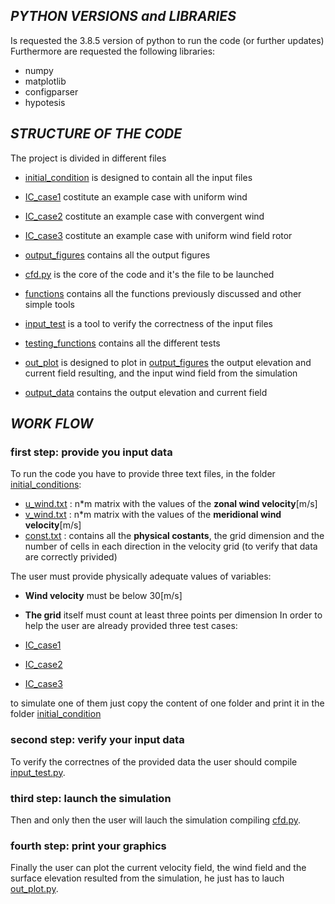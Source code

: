 ## _PYTHON VERSIONS and LIBRARIES_

Is requested the 3.8.5 version of python to run the code (or further updates)
Furthermore are requested the following libraries: 
* numpy
* matplotlib 
* configparser
* hypotesis

## _STRUCTURE OF THE CODE_

The project is divided in different files

* [initial_condition](https://github.com/enricomoresco/Software-and-Computing-Repository/blob/master/initial_condition) is designed to contain all the input files
* [IC_case1](https://github.com/enricomoresco/Software-and-Computing-Repository/blob/master/IC_case1) costitute an example case with uniform wind
* [IC_case2](https://github.com/enricomoresco/Software-and-Computing-Repository/blob/master/IC_case2) costitute an example case with convergent wind
* [IC_case3](https://github.com/enricomoresco/Software-and-Computing-Repository/blob/master/IC_case3) costitute an example case with uniform wind field rotor

* [output_figures](https://github.com/enricomoresco/Software-and-Computing-Repository/blob/master/output_figures) contains all the output figures
* [cfd.py](https://github.com/enricomoresco/Software-and-Computing-Repository/blob/master/cfd.py) is the core of the code and it's the file to be launched
* [functions](https://github.com/enricomoresco/Software-and-Computing-Repository/blob/master/functions) contains all the functions previously discussed and other simple tools
* [input_test](https://github.com/enricomoresco/Software-and-Computing-Repository/blob/master/input_test) is a tool to verify the correctness of the input files
* [testing_functions](https://github.com/enricomoresco/Software-and-Computing-Repository/blob/master/test_functions) contains all the different tests
* [out_plot](https://github.com/enricomoresco/Software-and-Computing-Repository/blob/master/out_plot) is designed to plot in [output_figures](https://github.com/enricomoresco/Software-and-Computing-Repository/blob/master/output_figures) the output elevation and current field resulting, and the input wind field from the simulation
* [output_data](https://github.com/enricomoresco/Software-and-Computing-Repository/blob/master/output_data) contains the output elevation and current field

## _WORK FLOW_


### first step: provide you input data
To run the code you have to provide three text files, in the folder [initial_conditions](https://github.com/enricomoresco/Software-and-Computing-Repository/blob/master/initial_conditions):

* [u_wind.txt](https://github.com/enricomoresco/Software-and-Computing-Repository/blob/master/initial_conditions/u_wind.txt) : n*m matrix with the values of the **zonal wind velocity**[m/s]
* [v_wind.txt](https://github.com/enricomoresco/Software-and-Computing-Repository/blob/master/initial_conditions/v_wind.txt) : n*m matrix with the values of the **meridional wind velocity**[m/s]
* [const.txt](https://github.com/enricomoresco/Software-and-Computing-Repository/blob/master/initial_conditions/const.txt) : contains all the **physical costants**, the grid dimension and the number of cells in each direction in the velocity grid (to verify that data are correctly privided)

The user must provide physically adequate values of variables:

* **Wind velocity** must be below 30[m/s]
* **The grid** itself must count at least three points per dimension
In order to help the user are already provided three test cases:

* [IC_case1](https://github.com/enricomoresco/Software-and-Computing-Repository/blob/master/IC_case1)
* [IC_case2](https://github.com/enricomoresco/Software-and-Computing-Repository/blob/master/IC_case2)
* [IC_case3](https://github.com/enricomoresco/Software-and-Computing-Repository/blob/master/IC_case3)

to simulate one of them just copy the content of one folder and print it in the folder [initial_condition](https://github.com/enricomoresco/Software-and-Computing-Repository/blob/master/initial_condition)

### second step: verify your input data

To verify the correctnes of the provided data the user should compile [input_test.py](https://github.com/enricomoresco/Software-and-Computing-Repository/blob/master/input_test.py).

### third step: launch the simulation

Then and only then the user will lauch the simulation compiling [cfd.py](https://github.com/enricomoresco/Software-and-Computing-Repository/blob/main/cfd.py).

### fourth step: print your graphics

Finally the user can plot the current velocity field, the wind field and the surface elevation resulted from the simulation, he just has to lauch [out_plot.py](https://github.com/enricomoresco/Software-and-Computing-Repository/blob/main/out_plot.py).



























